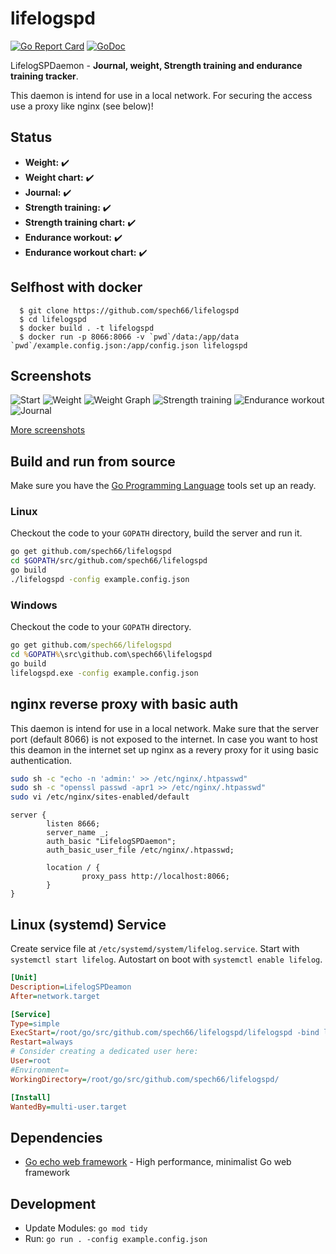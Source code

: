 # lifelogspd

[![Go Report Card](https://goreportcard.com/badge/github.com/spech66/lifelogspd)](https://goreportcard.com/report/github.com/spech66/lifelogspd) [![GoDoc](https://godoc.org/github.com/spech66/lifelogspd?status.svg)](https://godoc.org/github.com/spech66/lifelogspd)

LifelogSPDaemon - **Journal, weight, Strength training and endurance training tracker**.

This daemon is intend for use in a local network. For securing the access use a proxy like nginx (see below)!

## Status

* **Weight:** :heavy_check_mark:
* **Weight chart:** :heavy_check_mark:
* **Journal:** :heavy_check_mark:
* **Strength training:** :heavy_check_mark:
* **Strength training chart:** :heavy_check_mark:
* **Endurance workout:** :heavy_check_mark:
* **Endurance workout chart:** :heavy_check_mark:

## Selfhost with docker

```
  $ git clone https://github.com/spech66/lifelogspd
  $ cd lifelogspd 
  $ docker build . -t lifelogspd
  $ docker run -p 8066:8066 -v `pwd`/data:/app/data `pwd`/example.config.json:/app/config.json lifelogspd
```

## Screenshots

![Start](https://raw.githubusercontent.com/spech66/lifelogspd/master/_screenshots/s_001_start.png "Start")
![Weight](https://raw.githubusercontent.com/spech66/lifelogspd/master/_screenshots/s_002_weight_01.png "Weight")
![Weight Graph](https://raw.githubusercontent.com/spech66/lifelogspd/master/_screenshots/s_002_weight_02.png "Weight Graph")
![Strength training](https://raw.githubusercontent.com/spech66/lifelogspd/master/_screenshots/s_003_strengthtraining_01.png "Strength training")
![Endurance workout](https://raw.githubusercontent.com/spech66/lifelogspd/master/_screenshots/s_004_enduranceworkout_01.png "Endurance workout")
![Journal](https://raw.githubusercontent.com/spech66/lifelogspd/master/_screenshots/s_005_journal_01.png "Journal")

[More screenshots](https://github.com/spech66/lifelogspd/tree/master/_screenshots)

## Build and run from source

Make sure you have the [Go Programming Language](https://golang.org/) tools set up an ready.

### Linux

Checkout the code to your `GOPATH` directory, build the server and run it.

```bash
go get github.com/spech66/lifelogspd
cd $GOPATH/src/github.com/spech66/lifelogspd
go build
./lifelogspd -config example.config.json
```

### Windows

Checkout the code to your `GOPATH` directory.

```cmd
go get github.com/spech66/lifelogspd
cd %GOPATH%\src\github.com\spech66\lifelogspd
go build
lifelogspd.exe -config example.config.json
```


## nginx reverse proxy with basic auth

This daemon is intend for use in a local network. Make sure that the server port (default 8066) is not exposed to the internet.
In case you want to host this deamon in the internet set up nginx as a revery proxy for it using basic authentication.

```bash
sudo sh -c "echo -n 'admin:' >> /etc/nginx/.htpasswd"
sudo sh -c "openssl passwd -apr1 >> /etc/nginx/.htpasswd"
sudo vi /etc/nginx/sites-enabled/default
```

```nginx
server {
        listen 8666;
        server_name _;
        auth_basic "LifelogSPDaemon";
        auth_basic_user_file /etc/nginx/.htpasswd;

        location / {
                proxy_pass http://localhost:8066;
        }
}
```

## Linux (systemd) Service

Create service file at `/etc/systemd/system/lifelog.service`. Start with `systemctl start lifelog`. Autostart on boot with `systemctl enable lifelog`.

```ini
[Unit]
Description=LifelogSPDeamon
After=network.target

[Service]
Type=simple
ExecStart=/root/go/src/github.com/spech66/lifelogspd/lifelogspd -bind localhost:8066 -config /root/lifelogspd/config.json
Restart=always
# Consider creating a dedicated user here:
User=root
#Environment=
WorkingDirectory=/root/go/src/github.com/spech66/lifelogspd/

[Install]
WantedBy=multi-user.target
```

## Dependencies

* [Go echo web framework](github.com/labstack/echo) - High performance, minimalist Go web framework

## Development

* Update Modules: `go mod tidy`
* Run: `go run . -config example.config.json`
